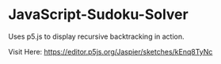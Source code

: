 # JavaScript-Sudoku-Solver
Uses p5.js to display recursive backtracking in action.

Visit Here: https://editor.p5js.org/Jaspier/sketches/kEnq8TyNc
